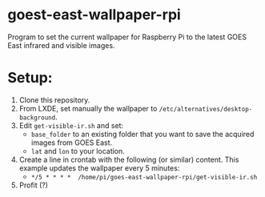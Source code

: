 # goest-east-wallpaper-rpi
Program to set the current wallpaper for Raspberry Pi to the latest GOES East infrared and visible images.

# Setup:
1. Clone this repository.
1. From LXDE, set manually the wallpaper to ```/etc/alternatives/desktop-background```.
1. Edit ```get-visible-ir.sh``` and set:
   * ```base_folder``` to an existing folder that you want to save the acquired images from GOES East.
   * ```lat``` and ```lon``` to your location.
1. Create a line in crontab with the following (or similar) content. This example updates the wallpaper every 5 minutes:
   *  ```*/5 * * * *  /home/pi/goes-east-wallpaper-rpi/get-visible-ir.sh```
1. Profit (?)
